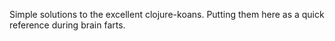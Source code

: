 Simple solutions to the excellent clojure-koans. Putting them here as a quick reference during brain farts.
